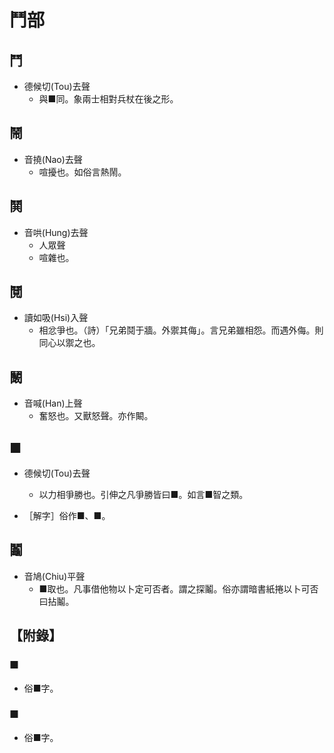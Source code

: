 # 鬥部

## 鬥

- 德候切(Tou)去聲
    - 與■同。象兩士相對兵杖在後之形。

## 鬧

- 音撓(Nao)去聲
    - 喧擾也。如俗言熱鬧。

## 鬨

- 音哄(Hung)去聲
    - 人眾聲
    - 喧雜也。

## 鬩

- 讀如吸(Hsi)入聲
    - 相忿爭也。（詩）「兄弟鬩于牆。外禦其侮」。言兄弟雖相怨。而遇外侮。則同心以禦之也。

## 鬫

- 音喊(Han)上聲
    - 奮怒也。又獸怒聲。亦作闞。

## ■

- 德候切(Tou)去聲
    - 以力相爭勝也。引伸之凡爭勝皆曰■。如言■智之類。

- ［解字］俗作■、■。

## 鬮

- 音鳩(Chiu)平聲
    - ■取也。凡事借他物以卜定可否者。謂之探鬮。俗亦謂暗書紙捲以卜可否曰拈鬮。

## 【附錄】

### ■
- 俗■字。

### ■
- 俗■字。

